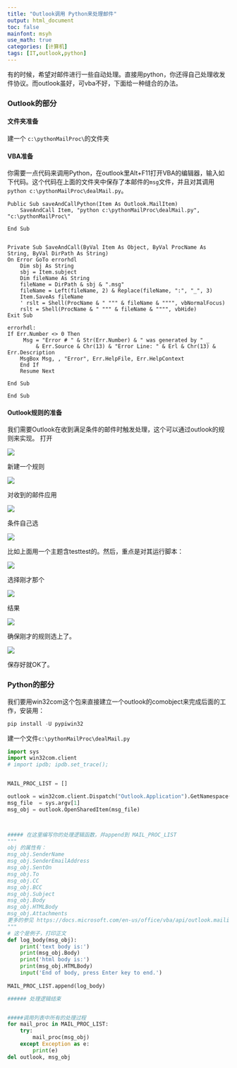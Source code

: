 ```yaml
---
title: "Outlook调用 Python来处理邮件"
output: html_document
toc: false
mainfont: msyh
use_math: true
categories: [计算机]
tags: [IT,outlook,python]
---
```

<meta http-equiv='Content-Type' content='text/html; charset=utf-8' />

有的时候，希望对邮件进行一些自动处理。直接用python，你还得自己处理收发件协议。而outlook虽好，可vba不好，下面给一种缝合的办法。

### Outlook的部分
#### 文件夹准备
建一个 `c:\pythonMailProc\`的文件夹
#### VBA准备
你需要一点代码来调用Python，在outlook里Alt+F11打开VBA的编辑器，输入如下代码。这个代码在上面的文件夹中保存了本邮件的`msg`文件，并且对其调用 `python c:\pythonMailProc\dealMail.py`。

``` VBA
Public Sub saveAndCallPython(Item As Outlook.MailItem)
    SaveAndCall Item, "python c:\pythonMailProc\dealMail.py", "c:\pythonMailProc\"

End Sub


Private Sub SaveAndCall(ByVal Item As Object, ByVal ProcName As String, ByVal DirPath As String)
On Error GoTo errorhdl
    Dim sbj As String
    sbj = Item.subject
    Dim fileName As String
    fileName = DirPath & sbj & ".msg"
    fileName = Left(fileName, 2) & Replace(fileName, ":", "_", 3)
    Item.SaveAs fileName
    ' rslt = Shell(ProcName & " """ & fileName & """", vbNormalFocus)
    rslt = Shell(ProcName & " """ & fileName & """", vbHide)
Exit Sub

errorhdl:
If Err.Number <> 0 Then
     Msg = "Error # " & Str(Err.Number) & " was generated by " _
         & Err.Source & Chr(13) & "Error Line: " & Erl & Chr(13) & Err.Description
    MsgBox Msg, , "Error", Err.HelpFile, Err.HelpContext
    End If
    Resume Next

End Sub

End Sub
```

#### Outlook规则的准备

我们需要Outlook在收到满足条件的邮件时触发处理，这个可以通过outlook的规则来实现。<a name="Outlookrule"></a>
打开

![](./img/1657173520.png)

新建一个规则

![](./img/1657173534.png)

对收到的邮件应用

![](./img/1657173545.png)

条件自己选

![](./img/1657173565.png)

比如上面用一个主题含testtest的。然后，重点是对其运行脚本：

![](./img/1657173592.png)

选择刚才那个

![](./img/1657173606.png)

结果

![](./img/1657173617.png)

确保刚才的规则选上了。

![](./img/1657173631.png)

保存好就OK了。

### Python的部分
我们要用win32com这个包来直接建立一个outlook的comobject来完成后面的工作，安装用：
``` powershell
pip install -U pypiwin32
```
建一个文件`c:\pythonMailProc\dealMail.py`

``` python
import sys
import win32com.client
# import ipdb; ipdb.set_trace();


MAIL_PROC_LIST = []

outlook = win32com.client.Dispatch("Outlook.Application").GetNamespace("MAPI")
msg_file  = sys.argv[1]
msg_obj = outlook.OpenSharedItem(msg_file)



##### 在这里编写你的处理逻辑函数，并append到 MAIL_PROC_LIST
"""
obj 的属性有：
msg_obj.SenderName
msg_obj.SenderEmailAddress
msg_obj.SentOn
msg_obj.To
msg_obj.CC
msg_obj.BCC
msg_obj.Subject
msg_obj.Body
msg_obj.HTMLBody
msg_obj.Attachments
更多的参见 https://docs.microsoft.com/en-us/office/vba/api/outlook.mailitem
"""
# 这个是例子，打印正文
def log_body(msg_obj):
    print('text body is:')
    print(msg_obj.Body)
    print('html body is:')
    print(msg_obj.HTMLBody)    
    input('End of body, press Enter key to end.')
    
MAIL_PROC_LIST.append(log_body)

###### 处理逻辑结束


#####调用列表中所有的处理过程
for mail_proc in MAIL_PROC_LIST:
    try:
        mail_proc(msg_obj)
    except Exception as e:
        print(e)
del outlook, msg_obj

```
